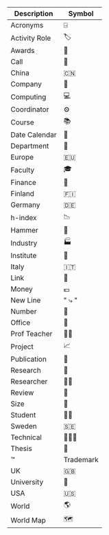 | Description   | Symbol      |
| ------------- | ----------- |
| Acronyms      | ⍈           |
| Activity Role | 🏷           |
| Awards        | 🏅           |
| Call          | 💈           |
| China         | 🇨🇳           |
| Company       | 💼           |
| Computing     | 💻           |
| Coordinator   | ⚙️           |
| Course        | 📚           |
| Date Calendar | 📅           |
| Department    | 🏬           |
| Europe        | 🇪🇺           |
| Faculty       | 🎓           |
| Finance       | 🏦           |
| Finland       | 🇫🇮           |
| Germany       | 🇩🇪           |
| h-index       | 📉           |
| Hammer        | 🔨           |
| Industry      | 🏭           |
| Institute     | 🌆           |
| Italy         | 🇮🇹           |
| Link          | 🔗           |
| Money         | 💶           |
| New Line      | "       ⤷ " |
| Number        | 🔢           |
| Office        | 🏢           |
| Prof Teacher  | 👨‍🏫           |
| Project       | 📈           |
| Publication   | 📖           |
| Research      | 🔬           |
| Researcher    | 👨‍💻           |
| Review        | 📝           |
| Size          | 📏           |
| Student       | 👨‍🎓           |
| Sweden        | 🇸🇪           |
| Technical     | 👨🏻‍🏫           |
| Thesis        | 📘           |
| ™             | Trademark   |
| UK            | 🇬🇧           |
| University    | 🏫           |
| USA           | 🇺🇸           |
| World         | 🌎           |
| World Map     | 🗺           |
